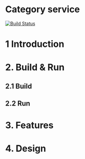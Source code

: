 
# Category service

[![Build Status](https://travis-ci.org/reactivesw/category.svg?branch=master)](https://travis-ci.org/reactivesw/category)
 
# 1 Introduction

# 2. Build & Run
## 2.1 Build

## 2.2 Run

# 3. Features

# 4. Design


